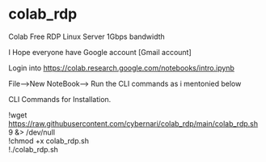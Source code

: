 # colab_rdp
Colab Free RDP Linux Server 1Gbps bandwidth 

I Hope everyone have Google account [Gmail account]

Login into https://colab.research.google.com/notebooks/intro.ipynb

File-->New NoteBook--> Run the CLI commands as i mentonied below 

CLI Commands for Installation.

!wget https://raw.githubusercontent.com/cybernari/colab_rdp/main/colab_rdp.sh 9 &> /dev/null\
!chmod +x colab_rdp.sh\
!./colab_rdp.sh


